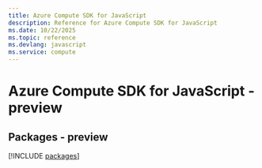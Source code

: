 ```yaml
---
title: Azure Compute SDK for JavaScript
description: Reference for Azure Compute SDK for JavaScript
ms.date: 10/22/2025
ms.topic: reference
ms.devlang: javascript
ms.service: compute
---
```

# Azure Compute SDK for JavaScript - preview
## Packages - preview
[!INCLUDE [packages](compute-index.md)]